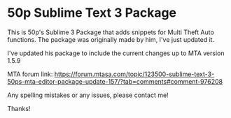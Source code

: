 # 50p Sublime Text 3 Package

This is 50p's Sublime 3 Package that adds snippets for Multi Theft Auto functions. The package was originally made by him, I've just updated it.

I've updated his package to include the current changes up to MTA version 1.5.9

MTA forum link: https://forum.mtasa.com/topic/123500-sublime-text-3-50ps-mta-editor-package-update-157/?tab=comments#comment-976208

Any spelling mistakes or any issues, please contact me!

Thanks!
